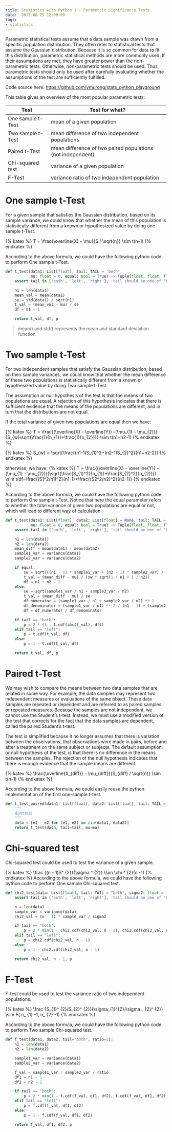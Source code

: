 ```yaml
---
title: Statistics with Python 1 - Parametric Significance Tests
date:  2021-08-25 12:00:00
tags:
- statistics
---
```

Parametric statistical tests assume that a data sample was drawn from a specific population distribution. They often refer to statistical tests that assume the Gaussian distribution. Because it is so common for data to fit this distribution, parametric statistical methods are more commonly used. If their assumptions are met, they have greater power than the non-parametric tests. Otherwise, non-parametric tests should be used. Thus, parametric tests should only be used after carefully evaluating whether the assumptions of the test are sufficiently fulfilled.

Code source here: https://github.com/ymurong/stats_python_playground

This table gives an overview of the most popular parametric tests:

|Test|Test for what?|
|-------|-------|
|One sample t-Test|mean of a given population|
|Two sample t-Test|mean difference of two independent populations|
|Paired t-Test|mean difference of two paired populations (not independent)|
|Chi-squared test|variance of a given population|
|F-Test|variance ratio of two independent population|


# One sample t-Test

For a given sample that satisfies the Gaussian distribution, based on its sample variance, we could know that whether the mean of this population is statistically different from a known or hypothesized value by doing one sample t-Test.

{% katex %}
T = \frac{\overline{X} - \mu}{S / \sqrt{n}} \sim t(n-1)
{% endkatex %}

According to the above formula, we could have the following python code to perform One sample t-Test.

```python
def t_test(data1: List[float], tail: TAIL = 'both',
           mu: float = 0, equal: bool = True) -> Tuple[float, float, float]:
    assert tail in ['both', 'left', 'right'], 'tail should be one of "both", "left", "right"'

    n1 = len(data1)
    mean_val = mean(data1)
    se = std(data1) / sqrt(n1)
    t_val = (mean_val - mu) / se
    df = n1 - 1

    return t_val, df, p
```

> mean() and std() represents the mean and standard deviaition function

# Two sample t-Test
For two independent samples that satisfy the Gaussian distribution, based on their sample variances, we could know that whether the mean difference of these two populations is statistically different from a known or hypothesized value by doing Two sample t-Test.

The assumption or null hypothesis of the test is that the means of two populations are equal. A rejection of this hypothesis indicates that there is sufficient evidence that the means of the populations are different, and in turn that the distributions are not equal.

If the total variance of given two populations are equal then we have:

{% katex %}
T = \frac{(\overline{X} - \overline{Y}) -(\mu_{1} - \mu_{2})}{S_{w}\sqrt{\frac{1}{n_{1}}+\frac{1}{n_{2}}}} \sim t(n1+n2-1)
{% endkatex %}

{% katex %}
S_{w} = \sqrt{\frac{(n1-1)S_{1}^2+(n2-1)S_{2}^2}{n1+n2-2}}
{% endkatex %}

otherwise, we have:
{% katex %}
T = \frac{(\overline{X} - \overline{Y}) -(\mu_{1} - \mu_{2})}{\sqrt{\frac{S_{1}^2}{n_{1}}+\frac{S_{2}^2}{n_{2}}}} \sim t(df=\frac{(S1^2/n1)^2}{n1-1}+\frac{(S2^2/n2)^2}{n2-1})
{% endkatex %}

According to the above formula, we could have the following python code to perform One sample t-Test. Notice that here  the equal parameter refers to whether the total variance of given two populations are equal or not, which will lead to different way of calculation.

```python
def t_test(data1: List[float], data2: List[float] = None, tail: TAIL = 'both',
           mu: float = 0, equal: bool = True) -> Tuple[float, float, float]:
    assert tail in ['both', 'left', 'right'], 'tail should be one of "both", "left", "right"'

    n1 = len(data1)
    n2 = len(data2)
    mean_diff = mean(data1) - mean(data2)
    sample1_var = variance(data1)
    sample2_var = variance(data2)

    if equal:
        sw = sqrt(((n1 - 1) * sample1_var + (n2 - 1) * sample2_var) / (n1 + n2 - 2))
        t_val = (mean_diff - mu) / (sw * sqrt(1 / n1 + 1 / n2))
        df = n1 + n2 - 2
    else:
        se = sqrt(sample1_var / n1 + sample2_var / n2)
        t_val = (mean_diff - mu) / se
        df_numerator = (sample1_var / n1 + sample2_var / n2) ** 2
        df_denominator = (sample1_var / n1) ** 2 / (n1 - 1) + (sample2_var / n2) ** 2 / (n2 - 1)
        df = df_numerator / df_denominator

    if tail == "both":
        p = 2 * (1 - t.cdf(abs(t_val), df))
    elif tail == "left":
        p = t.cdf(t_val, df)
    else:
        p = 1 - t.cdf(t_val, df)

    return t_val, df, p
```


# Paired t-Test
We may wish to compare the means between two data samples that are related in some way. For example, the data samples may represent two independent measures or evaluations of the same object. These data samples are repeated or dependent and are referred to as paired samples or repeated measures. Because the samples are not independent, we cannot use the Student’s t-test. Instead, we must use a modified version of the test that corrects for the fact that the data samples are dependent, called the paired Student’s t-test.

The test is simplified because it no longer assumes that there is variation between the observations, that observations were made in pairs, before and after a treatment on the same subject or subjects. The default assumption, or null hypothesis of the test, is that there is no difference in the means between the samples. The rejection of the null hypothesis indicates that there is enough evidence that the sample means are different.

{% katex %}
\frac{\overline{X_{diff}} - \mu_{diff}}{S_{diff} / \sqrt{n}} \sim t(n-1)
{% endkatex %}

According to the above formula, we could easily reuse the python implementation of the first one-sample t-test.

```python
def t_test_paired(data1: List[float], data2: List[float], tail: TAIL = 'both', mu: float = 0):
    """
    配对t检验
    """
    data = [e1 - e2 for (e1, e2) in zip(data1, data2)]
    return t_test(data, tail=tail, mu=mu)
```


# Chi-squared test

Chi-squared test could be used to test the variance of a given sample.

{% katex %}
\frac {(n - 1)S^ {2}}{\sigma ^ {2}}  \sim \chi ^ {2}(n -1)
{% endkatex %}
According to the above formula, we could have the following python code to perform One sample Chi-squared test.

```python
def chi2_test(data: List[float], tail: TAIL = "both", sigma2: float = 1):
    assert tail in ['both', 'left', 'right'], 'tail should be one of "both", "left", "right"'

    n = len(data)
    sample_var = variance(data)
    chi2_val = (n - 1) * sample_var / sigma2

    if tail == "both":
        p = 2 * min(1 - chi2.cdf(chi2_val, n - 1), chi2.cdf(chi2_val, n - 1))
    elif tail == "left":
        p = chi2.cdf(chi2_val, n - 1)
    else:
        p = 1 - chi2.cdf(chi2_val, n - 1)

    return chi2_val, n - 1, p
```

# F-Test
F-test could be used to test the variance ratio of two independent populations.

{% katex %}
\frac {S_{1}^ {2}/S_{2}^ {2}}{\sigma_{1}^{2}/\sigma _ {2}^ {2}} \sim F(  n_ {1}  -1,  n_ {2} -1)
{% endkatex %}

According to the above formula, we could have the following python code to perform Two sample Chi-squared test.

```python
def f_test(data1, data2, tail="both", ratio=1):
    n1 = len(data1)
    n2 = len(data2)

    sample1_var = variance(data1)
    sample2_var = variance(data2)

    f_val = sample1_var / sample2_var / ratio
    df1 = n1 - 1
    df2 = n2 - 1

    if tail == "both":
        p = 2 * min(1 - f.cdf(f_val, df1, df2), f.cdf(f_val, df1, df2))
    elif tail == "left":
        p = f.cdf(f_val, df1, df2)
    else:
        p = 1 - f.cdf(f_val, df1, df2)

    return f_val, df1, df2, p
```